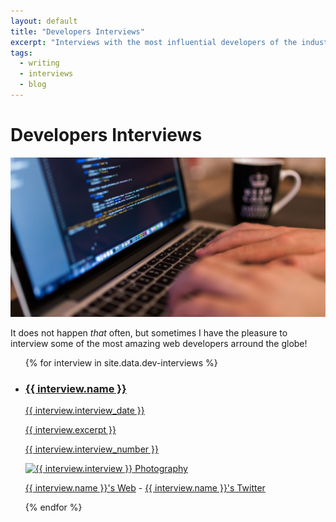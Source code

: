```yaml
---
layout: default
title: "Developers Interviews"
excerpt: "Interviews with the most influential developers of the industry and people think interesting to follow because of their work."
tags:
  - writing
  - interviews
  - blog
---
```


# Developers Interviews

<img src="/images/developers-interviews.jpg" alt="Photography by Luis Llerena" />

It does not happen *that* often, but sometimes I have the pleasure to interview some of the most amazing web developers arround the globe!

<ul class="events  list">
{% for interview in site.data.dev-interviews %}
  <li class="event  list__item">
    <a href="/developers-interviews/{{ interview.interview_url }}">
      <h3 class="home-section__h3">{{ interview.name }}</h3>
      <time class="home-section__time" datetime="{{ interview.date | date: "%Y-%m-%d" }}">{{ interview.interview_date }}</time>
      <p>{{ interview.excerpt }}</p>
      <p>{{ interview.interview_number }}</p>
      <img class="portrait--small" src="{{ interview.image_url }}" alt="{{ interview.interview }} Photography"/>
    </a>
    <p>
      <a href="{{ interview.interview_web }}" target="_blank">{{ interview.name }}'s Web</a> - <a href="{{ interview.interview_twitter }}" target="_blank">{{ interview.name }}'s Twitter</a>
    </p>
  </li>
{% endfor %}
</ul>
